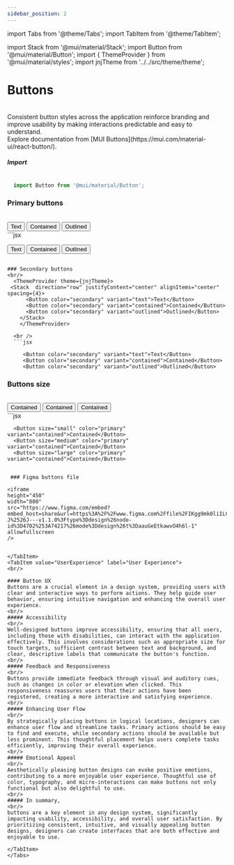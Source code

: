 ```yaml
---
sidebar_position: 2
---
```


import Tabs from '@theme/Tabs';
import TabItem from '@theme/TabItem';

import Stack from '@mui/material/Stack';
import Button from '@mui/material/Button';
import { ThemeProvider } from '@mui/material/styles';
import jnjTheme from '../../src/theme/theme';

# Buttons

<Tabs>
  <TabItem value="Codebase" label="Codebase" default>
<br/>
Consistent button styles across the application reinforce branding and improve usability by making interactions predictable and easy to understand.
<br/>
Explore documentation from [MUI Buttons](https://mui.com/material-ui/react-button/).

<br/>

##### Import

```jsx

  import Button from '@mui/material/Button';

```

### Primary buttons
<br/>
  <ThemeProvider theme={jnjTheme}>
  <Stack  direction="row" justifyContent="center" alignItems="center" spacing={4}>
      <Button variant="text">Text</Button>
      <Button variant="contained">Contained</Button>
      <Button variant="outlined">Outlined</Button>
    </Stack>
  </ThemeProvider>
  <br />
  ```jsx

   <Button variant="text">Text</Button>
   <Button variant="contained">Contained</Button>
   <Button variant="outlined">Outlined</Button>

```

### Secondary buttons
<br/>
  <ThemeProvider theme={jnjTheme}>
 <Stack  direction="row" justifyContent="center" alignItems="center" spacing={4}>
      <Button color="secondary" variant="text">Text</Button>
      <Button color="secondary" variant="contained">Contained</Button>
      <Button color="secondary" variant="outlined">Outlined</Button>
    </Stack>
    </ThemeProvider>

  <br />
  ```jsx

     <Button color="secondary" variant="text">Text</Button>
     <Button color="secondary" variant="contained">Contained</Button>
     <Button color="secondary" variant="outlined">Outlined</Button>

  ```

### Buttons size
<br/>
  <ThemeProvider theme={jnjTheme}>
 <Stack  direction="row" justifyContent="center" alignItems="center" spacing={4}>
      <Button size="small" color="primary" variant="contained">Contained</Button>
      <Button size="medium" color="primary" variant="contained">Contained</Button>
      <Button size="large" color="primary" variant="contained">Contained</Button>
  </Stack>
    </ThemeProvider>

  <br />
  ```jsx

      <Button size="small" color="primary" variant="contained">Contained</Button>
      <Button size="medium" color="primary" variant="contained">Contained</Button>
      <Button size="large" color="primary" variant="contained">Contained</Button>

  ```

   ### Figma buttons file

<iframe
  height="450"
  width="800"
  src="https://www.figma.com/embed?embed_host=share&url=https%3A%2F%2Fwww.figma.com%2Ffile%2FIKgg9mk0liILChULi9LvaM%2FComponents-J%2526J---v1.1.0%3Ftype%3Ddesign%26node-id%3D4702%253A74217%26mode%3Ddesign%26t%3DaauGeEtkawvO4h6l-1"
  allowfullscreen
/>


  </TabItem>
  <TabItem value="UserExperience" label="User Experience">
<br/>

#### Button UX 
Buttons are a crucial element in a design system, providing users with clear and interactive ways to perform actions. They help guide user behavior, ensuring intuitive navigation and enhancing the overall user experience. 
<br/>
##### Accessibility
<br/>
Well-designed buttons improve accessibility, ensuring that all users, including those with disabilities, can interact with the application effectively. This involves considerations such as appropriate size for touch targets, sufficient contrast between text and background, and clear, descriptive labels that communicate the button's function.
<br/>
##### Feedback and Responsiveness
<br/>
Buttons provide immediate feedback through visual and auditory cues, such as changes in color or elevation when clicked. This responsiveness reassures users that their actions have been registered, creating a more interactive and satisfying experience.
<br/>
##### Enhancing User Flow
<br/>
By strategically placing buttons in logical locations, designers can enhance user flow and streamline tasks. Primary actions should be easy to find and execute, while secondary actions should be available but less prominent. This thoughtful placement helps users complete tasks efficiently, improving their overall experience.
<br/>
##### Emotional Appeal
<br/>
Aesthetically pleasing button designs can evoke positive emotions, contributing to a more enjoyable user experience. Thoughtful use of color, typography, and micro-interactions can make buttons not only functional but also delightful to use.
<br/>
##### In summary,
<br/>
buttons are a key element in any design system, significantly impacting usability, accessibility, and overall user satisfaction. By prioritizing consistent, intuitive, and visually appealing button designs, designers can create interfaces that are both effective and enjoyable to use.

  </TabItem>
</Tabs>








